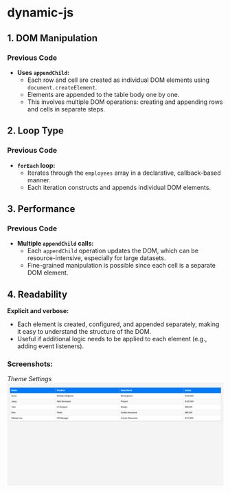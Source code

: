 # dynamic-js
## 1. **DOM Manipulation**

### Previous Code
- **Uses `appendChild`:**
  - Each row and cell are created as individual DOM elements using `document.createElement`.
  - Elements are appended to the table body one by one.
  - This involves multiple DOM operations: creating and appending rows and cells in separate steps.

## 2. **Loop Type**

### Previous Code
- **`forEach` loop:**
  - Iterates through the `employees` array in a declarative, callback-based manner.
  - Each iteration constructs and appends individual DOM elements.

## 3. **Performance**

### Previous Code
- **Multiple `appendChild` calls:**
  - Each `appendChild` operation updates the DOM, which can be resource-intensive, especially for large datasets.
  - Fine-grained manipulation is possible since each cell is a separate DOM element.

## 4. **Readability**

 **Explicit and verbose:**
  - Each element is created, configured, and appended separately, making it easy to understand the structure of the DOM.
  - Useful if additional logic needs to be applied to each element (e.g., adding event listeners).


### Screenshots:
*Theme Settings*
![theme settings](https://github.com/Zu34/dynamic-js/blob/main/real%20work/screencapture-127-0-0-1-5500-test-html-2024-12-03-06_05_03.png)
